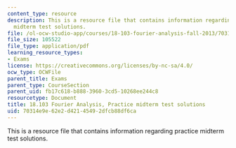 ```yaml
---
content_type: resource
description: This is a resource file that contains information regarding practice
  midterm test solutions.
file: /ol-ocw-studio-app/courses/18-103-fourier-analysis-fall-2013/70314e9e62e2d42145492dfcb88df6ca_MIT18_103F13_prac-mid-sol.pdf
file_size: 105522
file_type: application/pdf
learning_resource_types:
- Exams
license: https://creativecommons.org/licenses/by-nc-sa/4.0/
ocw_type: OCWFile
parent_title: Exams
parent_type: CourseSection
parent_uid: fb17c618-b888-3960-3cd5-10268ee244c8
resourcetype: Document
title: 18.103 Fourier Analysis, Practice midterm test solutions
uid: 70314e9e-62e2-d421-4549-2dfcb88df6ca
---
```

This is a resource file that contains information regarding practice midterm test solutions.